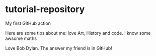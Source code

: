 # tutorial-repository
My first GitHub action

Here are some tips about me: love Art, History and code.
I know some awsome maths

Love Bob Dylan. The answer my friend is in GitHub!
